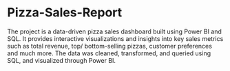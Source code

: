 # Pizza-Sales-Report
The project is a data-driven pizza sales dashboard built using Power BI and SQL. It provides interactive visualizations and insights into key sales metrics such as total revenue, top/ bottom-selling pizzas, customer preferences and much more. The data was cleaned, transformed, and queried using SQL, and visualized through Power BI.
